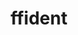 ---
layout: post
categories: tools
title:  ffident
maintenance-organization: no longer maintained
capabilities: Identifies file formats.
formats: Listed in the configuration file tools/ffident/formats.txt
description: FFIdent is written in Java. The FITS tool wrapper uses the provided API. Output is converted into a simple XML document and then converted to FITS XML using xml/ffident/ffident_to_fits.xslt.
usage-note: <a href="http://web.archive.org/web/20061106114156/http://schmidt.devlib.org/ffident/index.html">archived site</a>
# more-info-url: more information at website
---